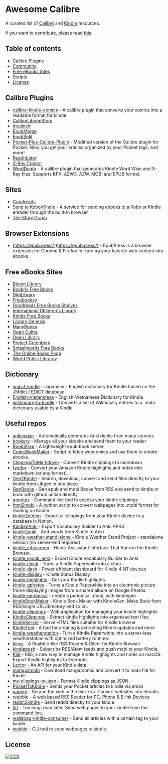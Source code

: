 # Awesome Calibre

A curated list of [Calibre](https://github.com/kovidgoyal/calibre) and [Kindle](https://wiki.604kph.xyz/wiki/Amazon_Kindle?lang=en) resources.

If you want to contribute, please read [this](CONTRIBUTING.md).

## Table of contents

  - [Calibre Plugins](#calibre-plugins)
  - [Community](#commmunity)
  - [Free eBooks Sites](#free-ebooks-sites)
  - [Scripts](#scripts)
  - [License](#license)

## Calibre Plugins
* [ calibre-kindle-comics](https://github.com/pavelzw/calibre-kindle-comics) - A calibre plugin that converts your comics into a readable format for kindle.
* [CalibreLibgenStore](https://github.com/fallaciousreasoning/CalibreLibgenStore)
* [doujinshi](https://github.com/yingziwu/doujinshi_metadata_plugins)
* [EpubMerge](https://github.com/JimmXinu/EpubMerge)
* [EpubSplit](https://github.com/JimmXinu/EpubSplit)
* [Pocket-Plus-Calibre-Plugin](https://github.com/mmagnus/Pocket-Plus-Calibre-Plugin) - Modified version of the Calibre plugin for Pocket. Now, you get your articles organized by your Pocket tags, and more!
* [ReadItLater](https://github.com/onlyhavecans/ReadItLater-Calibre-Plugin)
* [X-Ray Creator](https://github.com/onlyhavecans/ReadItLater-Calibre-Plugin)
* [WordDumb](https://github.com/xxyzz/WordDumb) - A calibre plugin that generates Kindle Word Wise and X-Ray files. Supports KFX, AZW3, AZW, MOBI and EPUB format.

## Sites
* [Goodreads](https://goodreads.com)
* [Send to Kobo/Kindle](https://send.djazz.se/) -  A service for sending ebooks to a Kobo or Kindle ereader through the built-in browser 
* [The Story Graph](https://app.thestorygraph.com)

## Browser Extensions
* [https://epub.press/](https://epub.press/) - EpubPress is a browser extension for Chrome & Firefox for turning your favorite web content into ebooks.

## Free eBooks Sites
* [Bloom Library](https://bloomlibrary.org/)
* [Bookrix Free Books](https://www.bookrix.com/books.html)
* [DigiLibrary](https://digilibraries.com/)
* [Freebooksy](https://www.freebooksy.com/featured-books/)
* [Goodreads Free Books Shelves](https://www.goodreads.com/shelf/show/free-online)
* [International Children's Library](http://en.childrenslibrary.org/library/books.html)
* [Kindle Free Books](https://www.amazon.com/b?ie=UTF8&node=20102661011)
* [Library Genesis](https://libgen.is/)
* [ManyBooks](https://manybooks.net/)
* [Open Cultre](https://www.openculture.com/free_ebooks)
* [Open Library](https://openlibrary.org/subjects/accessible_book#ebooks=true)
* [Project Gutenberg](http://www.gutenberg.org/)
* [Smashwords Free Books](https://www.smashwords.com/shelves/home/1/free/any)
* [The Online Books Page](http://digital.library.upenn.edu/books/)
* [World Public Libraray](http://worldpubliclibrary.org/)

## Dictionary
* [jmdict-kindle](https://github.com/jmdict-kindle/jmdict-kindle) - Japanese - English dictionary for Kindle based on the JMdict / EDICT database
* [English-Vietanmese](https://github.com/ntd172/kindle-dict) - English-Vietnamese Dictionary for Kindle
* [wiktionary-to-kindle](https://github.com/nyg/wiktionary-to-kindle) - Converts a set of Wiktionary entries to a .mobi dictionary usable by a Kindle.

## Useful repos
* [ ankimaker](https://github.com/carllacan/ankimaker) - Automatically generates Anki decks from many sources
* [bookery](https://github.com/Patrick-Vogt/bookery) -  Manage all your ebooks and send them to your reader
* [ BookStrap](https://github.com/aeroith/BookStrap) - A lightweight epub book server
* [ComicBookMaker](https://github.com/SylvainDe/ComicBookMaker) - Script to fetch webcomics and use them to create ebooks.
* [ ClippingsToMarkdown](https://github.com/wangandi520/ClippingsToMarkdown) - Convert Kindle clippings to markdown
* [fyodor](https://github.com/rc2dev/fyodor) - Convert your Amazon Kindle highlights and notes into markdown (or any format).
* [Gen2Kindle](https://github.com/shashanoid/Gen2Kindle) - Search, download, convert and send files directly to your kindle from Libgen in one place.
* [GenBooks](https://github.com/carey036/GenBooks) - Gen epub and mobi Books from RSS and send to kindle or boox with github action directly
* [gonotes](https://github.com/turbaszek/gonotes) - Command line tool to access your kindle clippings
* [html2mobi](https://github.com/moshfiqur/html2mobi) - A python script to convert webpages into .mobi format for reading on Kindle
* [kindle2notion](https://github.com/paperboi/kindle2notion) -  Export all clippings from your Kindle device to a database in Notion. 
* [Kindle2Anki](https://github.com/NdYAG/Kindle2Anki) - Export Vocabulary Builder to Anki APKG
* [kindle2anki](https://github.com/psamim/kindle2anki) - Add words from Kindle to Anki
* [kindle-weather-stand-alone ](https://github.com/x-magic/kindle-weather-stand-alone) - Kindle Weather Stand Project - standalone version (no server-end required)
* [kindle_infoscreen](https://github.com/hermannsblum/kindle_infoscreen) - Home-Assisstant Interface That Runs in the Kindle Browser.
* [kindle_vocab_anki](https://github.com/wzyboy/kindle_vocab_anki) - Export Kindle Vocabulary Builder to Anki
* [kindle-clock](https://github.com/mattzzw/kindle-clock) - Turns a Kindle Paperwhite into a clock
* [kindle-dash](https://github.com/pascalw/kindle-dash) - Power efficient dashboard for Kindle 4 NT devices
* [kindle-display](https://github.com/dennisreimann/kindle-display) - Kindle Status Display
* [kindle-highlights](https://github.com/speric/kindle-highlights) - Get your Kindle highlights.
* [kindle-gphotos](https://github.com/mattzzw/kindle-gphotos) - Turns a Kindle Paperwhite into an electronic picture frame displaying images from a shared album on Google Photos.
* [kindle-periodical](https://github.com/moszeed/kindle-periodical) -  create a periodical .mobi, with kindlegen 
* [kindleBookMaker](https://github.com/barretlee/kindleBookMaker) - Kindle Book Maker with KindleGen, Make Book from RSS/single URL/directory and so on.
* [kindle-clippings](https://github.com/mammuth/kindle-clippings) - Web application for managing your kindle highlights
* [KindleClippings](https://github.com/robertmartin8/KindleClippings) - Extract kindle highlights into organised text files
* [kindleServer](https://github.com/edgartaor/kindleServer) - Serve HTML files suitable for Kindle browser
* [KindleTool](https://github.com/NiLuJe/KindleTool) - A tool for creating & extracting Kindle updates and more
* [kindle-weatherstation](https://github.com/mattzzw/kindle-weatherstation) - Turn a Kindle Paperwhite into a server-less weatherstation with optimized battery runtime.
* [kinss](https://github.com/xizeyoupan/kinss) -  A Reabble-like RSS Reader & Client for Kindle Browser 
* [kindlepush](https://github.com/zhengchun/kindlepush) - Subscribe RSS/Atom feeds and push mobi to your Kindle.
* [Klib](https://github.com/toolinbox/Klib) - Klib, a new way to manage Kindle highlights and notes on macOS. Export Kindle highlights to Evernote.
* [Lector](https://github.com/msuozzo/Lector) - An API for your Kindle data
* [ manga2mobi](https://github.com/KevCui/manga2mobi) - Download manga/comic and convert it to mobi file for Kindle
* [my-clippings-to-json](https://github.com/maxhallinan/my-clippings-to-json) - Format Kindle clippings as JSON.
* [ PocketToKindle](https://github.com/sejka/PocketToKindle) - Sends your Pocket articles to kindle via email
* [papeer](https://github.com/lapwat/papeer) - Scrape the web in the eink era. Convert websites into ebooks.
* [reabble](https://github.com/oxyry/reabble) - A web based RSS Reader for PC, Phone & E-Ink Devices 
* [reddit2kindle](https://github.com/JamieMagee/reddit2kindle) - Send reddit directly to your kindle
* [tlrl](https://github.com/sodiumjoe/tlrl) - Too long; read later. Send web pages to your kindle from the command line.
* [wallabag-kindle-consumer](https://github.com/janLo/wallabag-kindle-consumer) - Send all articles with a certain tag to your kindle.
* [webkin](https://github.com/mr-karan/webkin) - CLI tool to send webpages to kindle. 

## License

[![CC0](https://licensebuttons.net/p/zero/1.0/88x31.png)](https://creativecommons.org/publicdomain/zero/1.0/)
 
